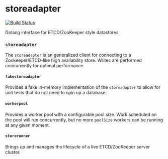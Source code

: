 storeadapter
============

[![Build Status](https://travis-ci.org/cloudfoundry/storeadapter.png)](https://travis-ci.org/cloudfoundry/storeadapter)

Golang interface for ETCD/ZooKeeper style datastores

### `storeadapter`

The `storeadapter` is an generalized client for connecting to a Zookeeper/ETCD-like high availability store.  Writes are performed concurrently for optimal performance.


#### `fakestoreadapter`

Provides a fake in-memory implementation of the `storeadapter` to allow for unit tests that do not need to spin up a database.

#### `workerpool`

Provides a worker pool with a configurable pool size.  Work scheduled on the pool will run concurrently, but no more `poolSize` workers can be running at any given moment.

#### `storerunner`

Brings up and manages the lifecycle of a live ETCD/ZooKeeper server cluster.
